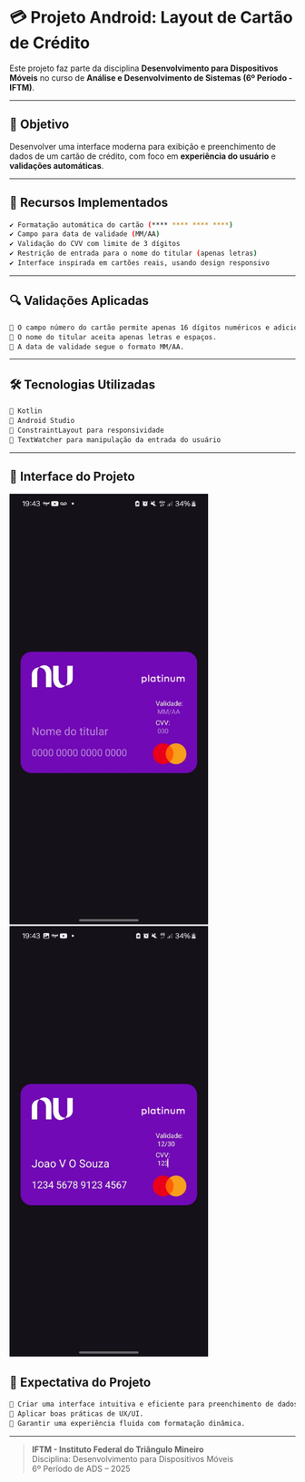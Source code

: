 # 💳 Projeto Android: Layout de Cartão de Crédito

Este projeto faz parte da disciplina **Desenvolvimento para Dispositivos Móveis** no curso de **Análise e Desenvolvimento de Sistemas (6º Período - IFTM)**.

---

## 🎯 Objetivo

Desenvolver uma interface moderna para exibição e preenchimento de dados de um cartão de crédito, com foco em **experiência do usuário** e **validações automáticas**.

---

## 🚀 Recursos Implementados

```bash
✔ Formatação automática do cartão (**** **** **** ****)
✔ Campo para data de validade (MM/AA)
✔ Validação do CVV com limite de 3 dígitos
✔ Restrição de entrada para o nome do titular (apenas letras)
✔ Interface inspirada em cartões reais, usando design responsivo
```

---

## 🔍 Validações Aplicadas

```bash
🔹 O campo número do cartão permite apenas 16 dígitos numéricos e adiciona espaçamentos automaticamente após 4 digitos.
🔹 O nome do titular aceita apenas letras e espaços.
🔹 A data de validade segue o formato MM/AA.
```

---

## 🛠 Tecnologias Utilizadas

```bash
🔧 Kotlin
🔧 Android Studio
🔧 ConstraintLayout para responsividade
🔧 TextWatcher para manipulação da entrada do usuário
```

---

## 📱 Interface do Projeto


<img src="screenshots/print1.jpg" width="350"> <img src="screenshots/print2.jpg" width="350">



## 📌 Expectativa do Projeto

```bash
🎯 Criar uma interface intuitiva e eficiente para preenchimento de dados de cartões.
🎯 Aplicar boas práticas de UX/UI.
🎯 Garantir uma experiência fluida com formatação dinâmica.
```

---

> **IFTM - Instituto Federal do Triângulo Mineiro**  
> Disciplina: Desenvolvimento para Dispositivos Móveis  
> 6º Período de ADS – 2025

